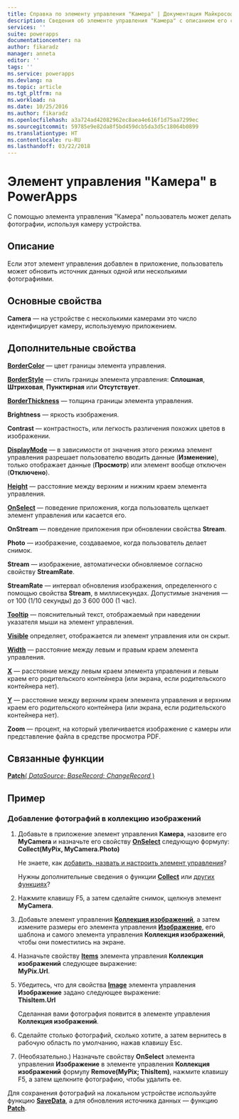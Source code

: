 ```yaml
---
title: Справка по элементу управления "Камера" | Документация Майкрософт
description: Сведения об элементе управления "Камера" с описанием его свойств и примерами
services: ''
suite: powerapps
documentationcenter: na
author: fikaradz
manager: anneta
editor: ''
tags: ''
ms.service: powerapps
ms.devlang: na
ms.topic: article
ms.tgt_pltfrm: na
ms.workload: na
ms.date: 10/25/2016
ms.author: fikaradz
ms.openlocfilehash: a3a724ad42082962ec8aea4e616f1d75aa7299ec
ms.sourcegitcommit: 59785e9e82da8f5bd459dcb5da3d5c18064b0899
ms.translationtype: HT
ms.contentlocale: ru-RU
ms.lasthandoff: 03/22/2018
---
```

# <a name="camera-control-in-powerapps"></a>Элемент управления "Камера" в PowerApps
С помощью элемента управления "Камера" пользователь может делать фотографии, используя камеру устройства.

## <a name="description"></a>Описание
Если этот элемент управления добавлен в приложение, пользователь может обновить источник данных одной или несколькими фотографиями.

## <a name="key-properties"></a>Основные свойства
**Camera** — на устройстве с несколькими камерами это число идентифицирует камеру, используемую приложением.

## <a name="additional-properties"></a>Дополнительные свойства
**[BorderColor](properties-color-border.md)** — цвет границы элемента управления.

**[BorderStyle](properties-color-border.md)** — стиль границы элемента управления: **Сплошная**, **Штриховая**, **Пунктирная** или **Отсутствует**.

**[BorderThickness](properties-color-border.md)** — толщина границы элемента управления.

**Brightness** — яркость изображения.

**Contrast** — контрастность, или легкость различения похожих цветов в изображении.

**[DisplayMode](properties-core.md)** — в зависимости от значения этого режима элемент управления разрешает пользователю вводить данные (**Изменение**), только отображает данные (**Просмотр**) или элемент вообще отключен (**Отключено**).

**[Height](properties-size-location.md)** — расстояние между верхним и нижним краем элемента управления.

**[OnSelect](properties-core.md)** — поведение приложения, когда пользователь щелкает элемент управления или касается его.

**OnStream** — поведение приложения при обновлении свойства **Stream**.

**Photo** — изображение, создаваемое, когда пользователь делает снимок.

**Stream** — изображение, автоматически обновляемое согласно свойству **StreamRate**.

**StreamRate** — интервал обновления изображения, определенного с помощью свойства **Stream**, в миллисекундах.  Допустимые значения — от 100 (1/10 секунды) до 3 600 000 (1 час).

**[Tooltip](properties-core.md)** — пояснительный текст, отображаемый при наведении указателя мыши на элемент управления.

**[Visible](properties-core.md)** определяет, отображается ли элемент управления или он скрыт.

**[Width](properties-size-location.md)** — расстояние между левым и правым краем элемента управления.

**[X](properties-size-location.md)** — расстояние между левым краем элемента управления и левым краем его родительского контейнера (или экрана, если родительского контейнера нет).

**[Y](properties-size-location.md)** — расстояние между верхним краем элемента управления и верхним краем его родительского контейнера (или экрана, если родительского контейнера нет).

**Zoom** — процент, на который увеличивается изображение с камеры или представление файла в средстве просмотра PDF.

## <a name="related-functions"></a>Связанные функции
[**Patch**( *DataSource*; *BaseRecord*; *ChangeRecord* )](../functions/function-patch.md)

## <a name="example"></a>Пример
### <a name="add-photos-to-an-image-gallery-control"></a>Добавление фотографий в коллекцию изображений
1. Добавьте в приложение элемент управления **Камера**, назовите его **MyCamera** и назначьте его свойству **[OnSelect](properties-core.md)** следующую формулу:<br>
   **Collect(MyPix, MyCamera.Photo)**
   
    Не знаете, как [добавить, назвать и настроить элемент управления](../add-configure-controls.md)?
   
    Нужны дополнительные сведения о функции **[Collect](../functions/function-clear-collect-clearcollect.md)** или [других функциях](../formula-reference.md)?
2. Нажмите клавишу F5, а затем сделайте снимок, щелкнув элемент **MyCamera**.
3. Добавьте элемент управления **[Коллекция изображений](control-gallery.md)**, а затем измените размеры его элемента управления **[Изображение](control-image.md)**, его шаблона и самого элемента управления **Коллекция изображений**, чтобы они поместились на экране.
4. Назначьте свойству **[Items](properties-core.md)** элемента управления **Коллекция изображений** следующее выражение:<br>**MyPix.Url**.
5. Убедитесь, что для свойства **[Image](properties-visual.md)** элемента управления **Изображение** задано следующее выражение:<br>
   **ThisItem.Url**
   
    Сделанная вами фотография появится в элементе управления **Коллекция изображений**.
6. Сделайте столько фотографий, сколько хотите, а затем вернитесь в рабочую область по умолчанию, нажав клавишу Esc.
7. (Необязательно.) Назначьте свойству **OnSelect** элемента управления **Изображение** в элементе управления **Коллекция изображений** формулу **Remove(MyPix; ThisItem)**, нажмите клавишу F5, а затем щелкните фотографию, чтобы удалить ее.

Для сохранения фотографий на локальном устройстве используйте функцию **[SaveData](../functions/function-savedata-loaddata.md)**, а для обновления источника данных — функцию **[Patch](../functions/function-patch.md)**.


